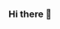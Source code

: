 ### Hi there 👋

<!--
**3liezerSong/3liezerSong** is a ✨ _special_ ✨ repository because its `README.md` (this file) appears on your GitHub profile.

Here are some ideas to get you started:

- 🔭 I’m currently working on IT support technician...
- 🌱 I’m currently learning Data analysis and React...
//- 👯 I’m looking to collaborate on ...
//- 🤔 I’m looking for help with ...
- 💬 Ask me about Computer security and programming...
//- 📫 How to reach me: ...
//- 😄 Pronouns: ...
//- ⚡ Fun fact: ...
-->
